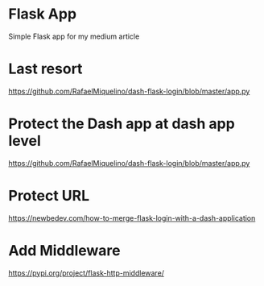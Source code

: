 # Flask App
Simple Flask app for my medium article

# Last resort

https://github.com/RafaelMiquelino/dash-flask-login/blob/master/app.py

# Protect the Dash app at dash app level

https://github.com/RafaelMiquelino/dash-flask-login/blob/master/app.py

# Protect URL

https://newbedev.com/how-to-merge-flask-login-with-a-dash-application

# Add Middleware

https://pypi.org/project/flask-http-middleware/

